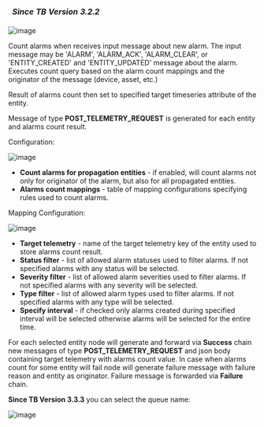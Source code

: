 <table  style="width:250px;">
   <thead>
     <tr>
	 <td style="text-align: center"><strong><em>Since TB Version 3.2.2</em></strong></td>
     </tr>
   </thead>
</table> 

![image](https://img.thingsboard.io/user-guide/rule-engine-2-0/pe/nodes/analytics-alarms-count.png)

Count alarms when receives input message about new alarm. The input message may be 'ALARM', 'ALARM_ACK', 'ALARM_CLEAR', or 'ENTITY_CREATED' and 'ENTITY_UPDATED' message about the alarm. 
Executes count query based on the alarm count mappings and the originator of the message (device, asset, etc.) 

Result of alarms count then set to specified target timeseries attribute of the entity.

Message of type **POST_TELEMETRY_REQUEST** is generated for each entity and alarms count result.

Configuration:

![image](https://img.thingsboard.io/user-guide/rule-engine-2-0/pe/nodes/analytics-alarms-count-config-new.png)

- **Count alarms for propagation entities** - if enabled, will count alarms not only for originator of the alarm, but also for all propagated entities.
- **Alarms count mappings** - table of mapping configurations specifying rules used to count alarms.

Mapping Configuration:

![image](https://img.thingsboard.io/user-guide/rule-engine-2-0/pe/nodes/analytics-alarms-count-mapping-config.png)

- **Target telemetry** - name of the target telemetry key of the entity used to store alarms count result.
- **Status filter** - list of allowed alarm statuses used to filter alarms. If not specified alarms with any status will be selected.
- **Severity filter** - list of allowed alarm severities used to filter alarms. If not specified alarms with any severity will be selected.
- **Type filter** - list of allowed alarm types used to filter alarms. If not specified alarms with any type will be selected.
- **Specify interval** - if checked only alarms created during specified interval will be selected otherwise alarms will be selected for the entire time.

For each selected entity node will generate and forward via **Success** chain new messages of type **POST_TELEMETRY_REQUEST**
and json body containing target telemetry with alarms count value.
In case when alarms count for some entity will fail node will generate failure message
with failure reason and entity as originator. Failure message is forwarded via **Failure** chain.

**Since TB Version 3.3.3** you can select the queue name:

![image](https://img.thingsboard.io/user-guide/rule-engine-2-0/pe/nodes/analytics-queue-name.png)

<br>
